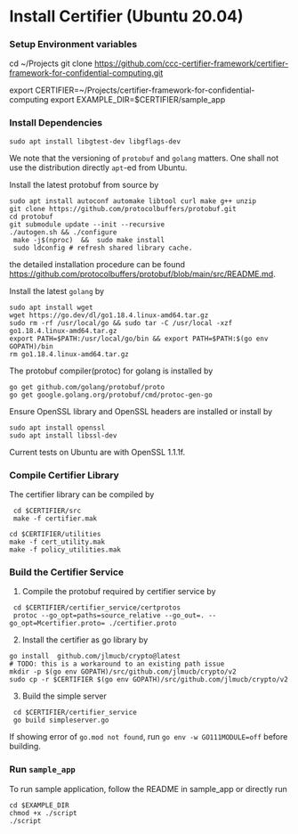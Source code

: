 # Install Certifier (Ubuntu 20.04)


### Setup Environment variables 

cd ~/Projects
git clone https://github.com/ccc-certifier-framework/certifier-framework-for-confidential-computing.git

export CERTIFIER=~/Projects/certifier-framework-for-confidential-computing
export EXAMPLE_DIR=$CERTIFIER/sample_app

### Install Dependencies
```
sudo apt install libgtest-dev libgflags-dev
```

We note that the versioning of `protobuf` and `golang` matters. One shall not use the distribution directly `apt`-ed from Ubuntu. 

Install the latest protobuf from source by 
```
sudo apt install autoconf automake libtool curl make g++ unzip
git clone https://github.com/protocolbuffers/protobuf.git
cd protobuf
git submodule update --init --recursive
./autogen.sh && ./configure
 make -j$(nproc)  &&  sudo make install
 sudo ldconfig # refresh shared library cache.
``` 
the detailed installation procedure can be found https://github.com/protocolbuffers/protobuf/blob/main/src/README.md. 

Install the latest `golang` by  
```
sudo apt install wget 
wget https://go.dev/dl/go1.18.4.linux-amd64.tar.gz
sudo rm -rf /usr/local/go && sudo tar -C /usr/local -xzf go1.18.4.linux-amd64.tar.gz
export PATH=$PATH:/usr/local/go/bin && export PATH=$PATH:$(go env GOPATH)/bin
rm go1.18.4.linux-amd64.tar.gz
```

The protobuf compiler(protoc) for golang is installed by 
```
go get github.com/golang/protobuf/proto
go get google.golang.org/protobuf/cmd/protoc-gen-go
```

Ensure OpenSSL library and OpenSSL headers are installed or install by
```
sudo apt install openssl
sudo apt install libssl-dev
```
Current tests on Ubuntu are with OpenSSL 1.1.1f.

### Compile Certifier Library 
The certifier library can be compiled by 
```
 cd $CERTIFIER/src
 make -f certifier.mak

cd $CERTIFIER/utilities
make -f cert_utility.mak
make -f policy_utilities.mak
```


### Build the Certifier Service 

1. Compile the protobuf required by certifier service by 
```
 cd $CERTIFIER/certifier_service/certprotos
 protoc --go_opt=paths=source_relative --go_out=. --go_opt=Mcertifier.proto= ./certifier.proto
```

2. Install the certifier as go library by
```
go install  github.com/jlmucb/crypto@latest
# TODO: this is a workaround to an existing path issue 
mkdir -p $(go env GOPATH)/src/github.com/jlmucb/crypto/v2
sudo cp -r $CERTIFIER $(go env GOPATH)/src/github.com/jlmucb/crypto/v2
```

3. Build the simple server
```
 cd $CERTIFIER/certifier_service
 go build simpleserver.go
```
If showing error of `go.mod not found`, run `go env -w GO111MODULE=off` before building. 


### Run `sample_app`

To run sample application, follow the README in sample_app or directly run 
```
cd $EXAMPLE_DIR
chmod +x ./script
./script
```

